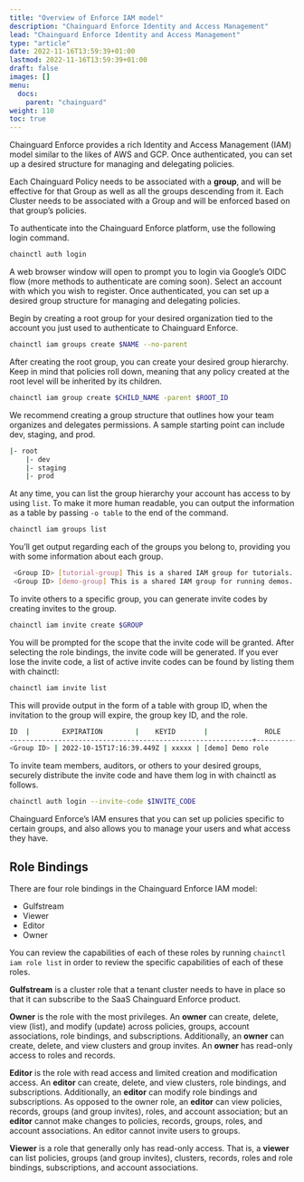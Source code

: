 ```yaml
---
title: "Overview of Enforce IAM model"
description: "Chainguard Enforce Identity and Access Management"
lead: "Chainguard Enforce Identity and Access Management"
type: "article"
date: 2022-11-16T13:59:39+01:00
lastmod: 2022-11-16T13:59:39+01:00
draft: false
images: []
menu:
  docs:
    parent: "chainguard"
weight: 110
toc: true
---
```


Chainguard Enforce provides a rich Identity and Access Management (IAM) model similar to the likes of AWS and GCP. Once authenticated, you can set up a desired structure for managing and delegating policies.

Each Chainguard Policy needs to be associated with a **group**, and will be effective for that Group as well as all the groups descending from it. Each Cluster needs to be associated with a Group and will be enforced based on that group’s policies.

To authenticate into the Chainguard Enforce platform, use the following login command.

```sh
chainctl auth login
```

A web browser window will open to prompt you to login via Google’s OIDC flow (more methods to authenticate are coming soon). Select an account with which you wish to register. Once authenticated, you can set up a desired group structure for managing and delegating policies.

Begin by creating a root group for your desired organization tied to the account you just used to authenticate to Chainguard Enforce.

```sh
chainctl iam groups create $NAME --no-parent
```

After creating the root group, you can create your desired group hierarchy. Keep in mind that policies roll down, meaning that any policy created at the root level will be inherited by its children.

```sh
chainctl iam group create $CHILD_NAME -parent $ROOT_ID
```

We recommend creating a group structure that outlines how your team organizes and delegates permissions.  A sample starting point can include dev, staging, and prod.

```sh
|- root
    |- dev
    |- staging
    |- prod
```

At any time, you can list the group hierarchy your account has access to by using `list`. To make it more human readable, you can output the information as a table by passing `-o table` to the end of the command.

```sh
chainctl iam groups list
```

You’ll get output regarding each of the groups you belong to, providing you with some information about each group.

```sh
 <Group ID> [tutorial-group] This is a shared IAM group for tutorials.
 <Group ID> [demo-group] This is a shared IAM group for running demos.
```

To invite others to a specific group, you can generate invite codes by creating invites to the group.

```sh
chainctl iam invite create $GROUP
```

You will be prompted for the scope that the invite code will be granted. After selecting the role bindings, the invite code will be generated.  If you ever lose the invite code, a list of active invite codes can be found by listing them with chainctl:

```sh
chainctl iam invite list
```

This will provide output in the form of a table with group ID, when the invitation to the group will expire, the group key ID, and the role.

```sh
ID  |        EXPIRATION        |    KEYID       |              ROLE
------------------------------------------------------------+--------------------------+--------------------------------------+---------------------------------
<Group ID> | 2022-10-15T17:16:39.449Z | xxxxx | [demo] Demo role
```

To invite team members, auditors, or others to your desired groups, securely distribute the invite code and have them log in with chainctl as follows.

```sh
chainctl auth login --invite-code $INVITE_CODE
```

Chainguard Enforce’s IAM ensures that you can set up policies specific to certain groups, and also allows you to manage your users and what access they have.

## Role Bindings

There are four role bindings in the Chainguard Enforce IAM model:
* Gulfstream
* Viewer
* Editor
* Owner

You can review the capabilities of each of these roles by running `chainctl iam role list` in order to review the specific capabilities of each of these roles.

**Gulfstream** is a cluster role that a tenant cluster needs to have in place so that it can subscribe to the SaaS Chainguard Enforce product.

**Owner** is the role with the most privileges. An **owner** can create, delete, view (list), and modify (update) across policies, groups, account associations, role bindings, and subscriptions. Additionally, an **owner** can create, delete, and view clusters and group invites. An **owner** has read-only access to roles and records.

**Editor** is the role with read access and limited creation and modification access. An **editor** can create, delete, and view clusters, role bindings, and subscriptions. Additionally, an **editor** can modify role bindings and subscriptions. As opposed to the owner role, an **editor** can view policies, records, groups (and group invites), roles, and account association; but an **editor** cannot make changes to policies, records, groups, roles, and account associations. An editor cannot invite users to groups.

**Viewer** is a role that generally only has read-only access. That is, a **viewer** can list policies, groups (and group invites), clusters, records, roles and role bindings, subscriptions, and account associations.


